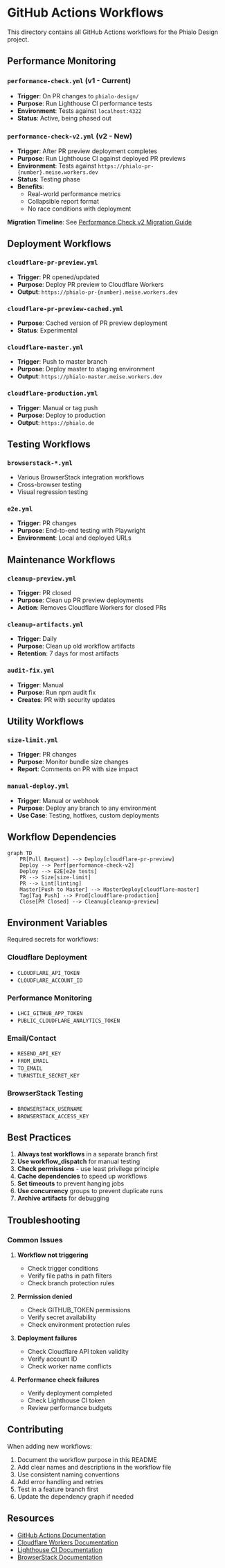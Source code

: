# GitHub Actions Workflows

This directory contains all GitHub Actions workflows for the Phialo Design project.

## Performance Monitoring

### `performance-check.yml` (v1 - Current)
- **Trigger**: On PR changes to `phialo-design/`
- **Purpose**: Run Lighthouse CI performance tests
- **Environment**: Tests against `localhost:4322`
- **Status**: Active, being phased out

### `performance-check-v2.yml` (v2 - New)
- **Trigger**: After PR preview deployment completes
- **Purpose**: Run Lighthouse CI against deployed PR previews
- **Environment**: Tests against `https://phialo-pr-{number}.meise.workers.dev`
- **Status**: Testing phase
- **Benefits**:
  - Real-world performance metrics
  - Collapsible report format
  - No race conditions with deployment

**Migration Timeline**: See [Performance Check v2 Migration Guide](../../phialo-design/docs/how-to/performance-check-v2-migration.md)

## Deployment Workflows

### `cloudflare-pr-preview.yml`
- **Trigger**: PR opened/updated
- **Purpose**: Deploy PR preview to Cloudflare Workers
- **Output**: `https://phialo-pr-{number}.meise.workers.dev`

### `cloudflare-pr-preview-cached.yml`
- **Purpose**: Cached version of PR preview deployment
- **Status**: Experimental

### `cloudflare-master.yml`
- **Trigger**: Push to master branch
- **Purpose**: Deploy master to staging environment
- **Output**: `https://phialo-master.meise.workers.dev`

### `cloudflare-production.yml`
- **Trigger**: Manual or tag push
- **Purpose**: Deploy to production
- **Output**: `https://phialo.de`

## Testing Workflows

### `browserstack-*.yml`
- Various BrowserStack integration workflows
- Cross-browser testing
- Visual regression testing

### `e2e.yml`
- **Trigger**: PR changes
- **Purpose**: End-to-end testing with Playwright
- **Environment**: Local and deployed URLs

## Maintenance Workflows

### `cleanup-preview.yml`
- **Trigger**: PR closed
- **Purpose**: Clean up PR preview deployments
- **Action**: Removes Cloudflare Workers for closed PRs

### `cleanup-artifacts.yml`
- **Trigger**: Daily
- **Purpose**: Clean up old workflow artifacts
- **Retention**: 7 days for most artifacts

### `audit-fix.yml`
- **Trigger**: Manual
- **Purpose**: Run npm audit fix
- **Creates**: PR with security updates

## Utility Workflows

### `size-limit.yml`
- **Trigger**: PR changes
- **Purpose**: Monitor bundle size changes
- **Report**: Comments on PR with size impact

### `manual-deploy.yml`
- **Trigger**: Manual or webhook
- **Purpose**: Deploy any branch to any environment
- **Use Case**: Testing, hotfixes, custom deployments

## Workflow Dependencies

```mermaid
graph TD
    PR[Pull Request] --> Deploy[cloudflare-pr-preview]
    Deploy --> Perf[performance-check-v2]
    Deploy --> E2E[e2e tests]
    PR --> Size[size-limit]
    PR --> Lint[linting]
    Master[Push to Master] --> MasterDeploy[cloudflare-master]
    Tag[Tag Push] --> Prod[cloudflare-production]
    Close[PR Closed] --> Cleanup[cleanup-preview]
```

## Environment Variables

Required secrets for workflows:

### Cloudflare Deployment
- `CLOUDFLARE_API_TOKEN`
- `CLOUDFLARE_ACCOUNT_ID`

### Performance Monitoring
- `LHCI_GITHUB_APP_TOKEN`
- `PUBLIC_CLOUDFLARE_ANALYTICS_TOKEN`

### Email/Contact
- `RESEND_API_KEY`
- `FROM_EMAIL`
- `TO_EMAIL`
- `TURNSTILE_SECRET_KEY`

### BrowserStack Testing
- `BROWSERSTACK_USERNAME`
- `BROWSERSTACK_ACCESS_KEY`

## Best Practices

1. **Always test workflows** in a separate branch first
2. **Use workflow_dispatch** for manual testing
3. **Check permissions** - use least privilege principle
4. **Cache dependencies** to speed up workflows
5. **Set timeouts** to prevent hanging jobs
6. **Use concurrency** groups to prevent duplicate runs
7. **Archive artifacts** for debugging

## Troubleshooting

### Common Issues

1. **Workflow not triggering**
   - Check trigger conditions
   - Verify file paths in path filters
   - Check branch protection rules

2. **Permission denied**
   - Check GITHUB_TOKEN permissions
   - Verify secret availability
   - Check environment protection rules

3. **Deployment failures**
   - Check Cloudflare API token validity
   - Verify account ID
   - Check worker name conflicts

4. **Performance check failures**
   - Verify deployment completed
   - Check Lighthouse CI token
   - Review performance budgets

## Contributing

When adding new workflows:

1. Document the workflow purpose in this README
2. Add clear names and descriptions in the workflow file
3. Use consistent naming conventions
4. Add error handling and retries
5. Test in a feature branch first
6. Update the dependency graph if needed

## Resources

- [GitHub Actions Documentation](https://docs.github.com/en/actions)
- [Cloudflare Workers Documentation](https://developers.cloudflare.com/workers/)
- [Lighthouse CI Documentation](https://github.com/GoogleChrome/lighthouse-ci)
- [BrowserStack Documentation](https://www.browserstack.com/docs)